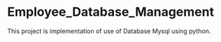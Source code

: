# Employee_Database_Management
This project is implementation of use of Database Mysql using python.
